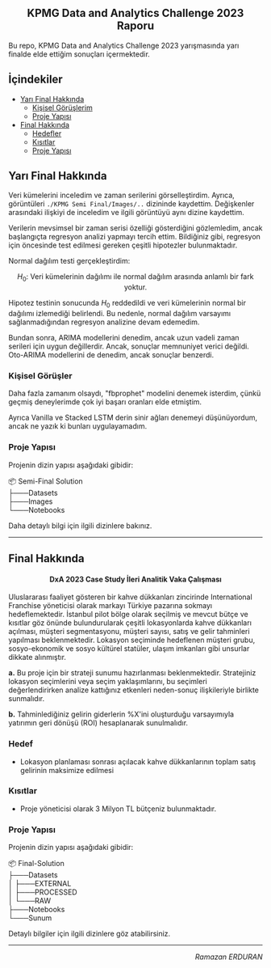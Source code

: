 <h2 align="Center">KPMG Data and Analytics Challenge 2023 Raporu</h2>

Bu repo, KPMG Data and Analytics Challenge 2023 yarışmasında yarı finalde elde ettiğim sonuçları içermektedir.

## İçindekiler
- [Yarı Final Hakkında](#yarı-final-hakkında)
    - [Kişisel Görüşlerim](#kişisel-düşünceler)
    - [Proje Yapısı](#proje-yapısı)
- [Final Hakkında](#final-hakkında)
    - [Hedefler](#hedef)
    - [Kısıtlar](#kısıtlar)
    - [Proje Yapısı](#proje-yapısı)

## Yarı Final Hakkında

Veri kümelerini inceledim ve zaman serilerini görselleştirdim. Ayrıca, görüntüleri `./KPMG Semi Final/Images/..` dizininde kaydettim.
Değişkenler arasındaki ilişkiyi de inceledim ve ilgili görüntüyü aynı dizine kaydettim.

Verilerin mevsimsel bir zaman serisi özelliği gösterdiğini gözlemledim, ancak başlangıçta regresyon analizi yapmayı tercih ettim. Bildiğiniz gibi, regresyon için öncesinde test edilmesi gereken çeşitli hipotezler bulunmaktadır.

Normal dağılım testi gerçekleştirdim:

<div align="center">

$H_0:$ Veri kümelerinin dağılımı ile normal dağılım arasında anlamlı bir fark yoktur.

</div>

Hipotez testinin sonucunda $H_0$ reddedildi ve veri kümelerinin normal bir dağılımı izlemediği belirlendi. Bu nedenle, normal dağılım varsayımı sağlanmadığından regresyon analizine devam edemedim.

Bundan sonra, ARIMA modellerini denedim, ancak uzun vadeli zaman serileri için uygun değillerdir. Ancak, sonuçlar memnuniyet verici değildi. 
Oto-ARIMA modellerini de denedim, ancak sonuçlar benzerdi.

### Kişisel Görüşler

Daha fazla zamanım olsaydı, "fbprophet" modelini denemek isterdim, çünkü geçmiş deneylerimde çok iyi başarı oranları elde etmiştim.

Ayrıca Vanilla ve Stacked LSTM derin sinir ağları denemeyi düşünüyordum, ancak ne yazık ki bunları uygulayamadım.

### Proje Yapısı

Projenin dizin yapısı aşağıdaki gibidir:

📦 Semi-Final Solution  
├───Datasets  
├───Images  
└───Notebooks  

Daha detaylı bilgi için ilgili dizinlere bakınız.

---

## Final Hakkında

<h4 align="center">DxA 2023 Case Study İleri Analitik Vaka Çalışması</h4>

Uluslararası faaliyet gösteren bir kahve dükkanları zincirinde International Franchise yöneticisi olarak markayı Türkiye pazarına sokmayı hedeflemektedir. İstanbul pilot bölge olarak seçilmiş ve mevcut bütçe ve kısıtlar göz önünde bulundurularak çeşitli lokasyonlarda kahve dükkanları açılması, müşteri segmentasyonu, müşteri sayısı, satış ve gelir tahminleri yapılması beklenmektedir. Lokasyon seçiminde hedeflenen müşteri grubu, sosyo-ekonomik ve sosyo kültürel statüler, ulaşım imkanları gibi unsurlar dikkate alınmıştır.

**a.** Bu proje için bir strateji sunumu hazırlanması beklenmektedir. Stratejiniz lokasyon seçimlerini veya seçim yaklaşımlarını, bu seçimleri değerlendirirken analize kattığınız etkenleri neden-sonuç ilişkileriyle birlikte sunmalıdır.

**b.** Tahminlediğiniz gelirin giderlerin %X'ini oluşturduğu varsayımıyla yatırımın geri dönüşü (ROI) hesaplanarak sunulmalıdır.

### Hedef 
- Lokasyon planlaması sonrası açılacak kahve dükkanlarının toplam satış gelirinin maksimize edilmesi

### Kısıtlar
- Proje yöneticisi olarak 3 Milyon TL bütçeniz bulunmaktadır.

### Proje Yapısı 

Projenin dizin yapısı aşağıdaki gibidir:

📦 Final-Solution  
├───Datasets  
│ ├───EXTERNAL  
│ ├───PROCESSED  
│ └───RAW  
├───Notebooks  
└───Sunum  

Detaylı bilgiler için ilgili dizinlere göz atabilirsiniz.

---

<p align="right"><i>Ramazan ERDURAN</i></p>
